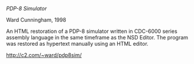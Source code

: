 *PDP-8 Simulator*

Ward Cunningham, 1998

An HTML restoration of a PDP-8 simulator written in CDC-6000 series assembly language in the same timeframe as the NSD Editor. The program was restored as hypertext manually using an HTML editor.

http://c2.com/~ward/pdp8sim/
